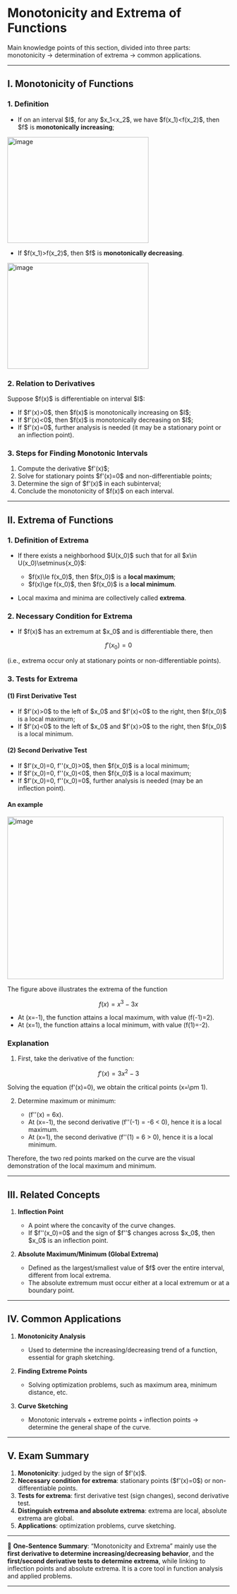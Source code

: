 

# Monotonicity and Extrema of Functions

Main knowledge points of this section, divided into three parts: monotonicity → determination of extrema → common applications.

---

## I. Monotonicity of Functions

### 1. Definition

* If on an interval \$I\$, for any \$x\_1\<x\_2\$, we have \$f(x\_1)\<f(x\_2)\$, then \$f\$ is **monotonically increasing**;

<img width="320" height="240" alt="image" src="https://github.com/user-attachments/assets/a8ddd886-6aa8-4779-b05a-b9a704ff4bbc" />


* If \$f(x\_1)>f(x\_2)\$, then \$f\$ is **monotonically decreasing**.
  
<img width="320" height="240" alt="image" src="https://github.com/user-attachments/assets/d35b7262-9221-48ab-89f3-1617aaade836" />

### 2. Relation to Derivatives

Suppose \$f(x)\$ is differentiable on interval \$I\$:

* If \$f'(x)>0\$, then \$f(x)\$ is monotonically increasing on \$I\$;
* If \$f'(x)<0\$, then \$f(x)\$ is monotonically decreasing on \$I\$;
* If \$f'(x)=0\$, further analysis is needed (it may be a stationary point or an inflection point).

### 3. Steps for Finding Monotonic Intervals

1. Compute the derivative \$f'(x)\$;
2. Solve for stationary points \$f'(x)=0\$ and non-differentiable points;
3. Determine the sign of \$f'(x)\$ in each subinterval;
4. Conclude the monotonicity of \$f(x)\$ on each interval.

---

## II. Extrema of Functions

### 1. Definition of Extrema

* If there exists a neighborhood \$U(x\_0)\$ such that for all \$x\in U(x\_0)\setminus{x\_0}\$:

  * \$f(x)\le f(x\_0)\$, then \$f(x\_0)\$ is a **local maximum**;
  * \$f(x)\ge f(x\_0)\$, then \$f(x\_0)\$ is a **local minimum**.

* Local maxima and minima are collectively called **extrema**.

### 2. Necessary Condition for Extrema

* If \$f(x)\$ has an extremum at \$x\_0\$ and is differentiable there, then

$$
f'(x_0)=0
$$

(i.e., extrema occur only at stationary points or non-differentiable points).

### 3. Tests for Extrema

#### (1) First Derivative Test

* If \$f'(x)>0\$ to the left of \$x\_0\$ and \$f'(x)<0\$ to the right, then \$f(x\_0)\$ is a local maximum;
* If \$f'(x)<0\$ to the left of \$x\_0\$ and \$f'(x)>0\$ to the right, then \$f(x\_0)\$ is a local minimum.

#### (2) Second Derivative Test

* If \$f'(x\_0)=0, f''(x\_0)>0\$, then \$f(x\_0)\$ is a local minimum;
* If \$f'(x\_0)=0, f''(x\_0)<0\$, then \$f(x\_0)\$ is a local maximum;
* If \$f'(x\_0)=0, f''(x\_0)=0\$, further analysis is needed (may be an inflection point).

#### An example

<img width="490" height="368" alt="image" src="https://github.com/user-attachments/assets/c670c933-3f60-48a1-8b99-3db4cb4a808f" />

The figure above illustrates the extrema of the function

$$
f(x) = x^3 - 3x
$$

* At (x=-1), the function attains a local maximum, with value (f(-1)=2).
* At (x=1), the function attains a local minimum, with value (f(1)=-2).

### Explanation

1. First, take the derivative of the function:

$$
f'(x) = 3x^2 - 3
$$

Solving the equation (f'(x)=0), we obtain the critical points (x=\pm 1).

2. Determine maximum or minimum:

   * (f''(x) = 6x).
   * At (x=-1), the second derivative (f''(-1) = -6 < 0), hence it is a local maximum.
   * At (x=1), the second derivative (f''(1) = 6 > 0), hence it is a local minimum.

Therefore, the two red points marked on the curve are the visual demonstration of the local maximum and minimum.


---

## III. Related Concepts

1. **Inflection Point**

   * A point where the concavity of the curve changes.
   * If \$f''(x\_0)=0\$ and the sign of \$f''\$ changes across \$x\_0\$, then \$x\_0\$ is an inflection point.

2. **Absolute Maximum/Minimum (Global Extrema)**

   * Defined as the largest/smallest value of \$f\$ over the entire interval, different from local extrema.
   * The absolute extremum must occur either at a local extremum or at a boundary point.

---

## IV. Common Applications

1. **Monotonicity Analysis**

   * Used to determine the increasing/decreasing trend of a function, essential for graph sketching.

2. **Finding Extreme Points**

   * Solving optimization problems, such as maximum area, minimum distance, etc.

3. **Curve Sketching**

   * Monotonic intervals + extreme points + inflection points → determine the general shape of the curve.

---

## V. Exam Summary

1. **Monotonicity**: judged by the sign of \$f'(x)\$.
2. **Necessary condition for extrema**: stationary points (\$f'(x)=0\$) or non-differentiable points.
3. **Tests for extrema**: first derivative test (sign changes), second derivative test.
4. **Distinguish extrema and absolute extrema**: extrema are local, absolute extrema are global.
5. **Applications**: optimization problems, curve sketching.

---

📌 **One-Sentence Summary**:
“Monotonicity and Extrema” mainly use the **first derivative to determine increasing/decreasing behavior**, and the **first/second derivative tests to determine extrema**, while linking to inflection points and absolute extrema. It is a core tool in function analysis and applied problems.

---

